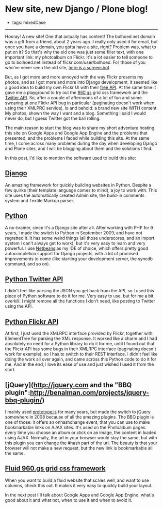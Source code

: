 # New site, new Django / Plone blog!
- tags: mixedCase

---

Hooray! A new site! One that actually has content! The bolhoed.net domain was a gift from a friend, about 2 years ago. I really only used it for email, but once you have a domain, you gotta have a site, right? Problem was, what to put on it? So that's why the old one was just some filler text, with one important link: my photoalbum on Flickr. It's a lot easier to tell someone to go to bolhoed.net instead of flickr.com/user/bolhoed. For those of you who've never seen the old site, [here is a screenshot](http://dl.getdropbox.com/u/2310965/bolhoednet_old.png).

But, as I got more and more annoyed with the way Flickr presents my photos, and as I got more and more into Django development, it seemed like a good idea to build my own Flickr UI with their [free API](http://www.flickr.com/services/api/). At the same time it gave me a playground to try out the [960.gs](http://g60.gs) grid css framework and the [Twitter API](http://apiwiki.twitter.com/). So, after a couple of afternoons of a lot of fun and some swearing at one Flickr API bug in particular (paginating doesn't work when using their XMLPRC service), lo and behold: a brand new site WITH content. My photos, shown the way I want and a blog. Something I said I would never do, but I guess Twitter got the ball rolling.

The main reason to start the blog was to share my short adventure hosting this site on Google Apps and Google App Engine and the problems that presented, and the problems I faced while building this site. At the same time, I come across many problems during the day when developing Django and Plone sites, and I will be blogging about them and the solutions I find.

In this post, I'd like to mention the software used to build this site:

## [Django](http://www.djangoproject.com)
An amazing framework for quickly building websites in Python. Despite a few quirks (their template language comes to mind), a joy to work with. This site uses the automatically created Admin site, the build-in comments system and Textile Markup parser.

## [Python](http://python.org)
A no-brainer, since it's a Django site after all. After working with PHP for 9 years, I made the switch to Python in September 2009, and have not regretted it. It has some weird things (all those underscores, and an import system I can't always get to work), but it's very easy to learn and very powerful. I use [Netbeans](http://www.netbeans.org) as my IDE of choice, which offers pretty good autocompletion support for Django projects, with a lot of promised improvements to come (like starting your development server, the syncdb command, and so on).

## [Python Twitter API](http://code.google.com/p/python-twitter/)
I didn't feel like parsing the JSON you get back from the API, so I used this piece of Python software to do it for me. Very easy to use, but for me a bit overkill. I might remove all the functions I don't need, like posting to Twitter using the API.

## [Python Flickr API](http://stuvel.eu/projects/flickrapi)
At first, I just used the XMLRPC interface provided by Flickr, together with ElementTree for parsing the XML response. It worked like a charm and I had absolutely no need for a Python library to do it for me, until I found out that the Flickr API has some bugs in their XMLRPC interface (paginating doesn't work for example), so I has to switch to their REST interface. I didn't feel like doing the work all over again, and came across this Python code to do it for me. And in the end, I love its ease of use and just wished I used it from the start.

## [jQuery](http://jquery.com and the "BBQ plugin":http://benalman.com/projects/jquery-bbq-plugin/)
I mainly used [prototype.js](http://www.prototypejs.org/) for many years, but made the switch to jQuery somewhere in 2008 because of all the amazing plugins. The BBQ plugin is one of those: it offers an onhashchange event, that you can use to make bookmarkable links on AJAX sites. It's used on the Photoalbum pages: every time you choose an album or click on an image, the content in loaded using AJAX. Normally, the url in your browser would stay the same, but with this plugin you can change the #hash part of the url. The beauty is that your browser will not make a new request, but the new link is bookmarkable all the same.

## [Fluid 960.gs grid css framework](http://www.designinfluences.com/fluid960gs/)
When you want to build a fluid website that scales well, and want to use columns, check this out. It makes it very easy to quickly build your layout.

In the next post I'll talk about Google Apps and Google App Engine: what's good about it and what not, when to use it and when to avoid it.
